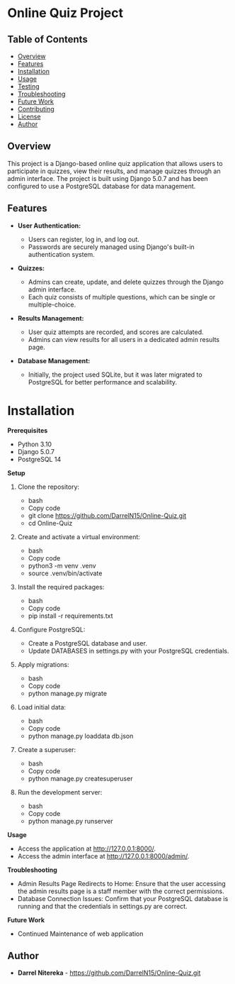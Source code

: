 # Online Quiz Project

## Table of Contents
- [Overview](#overview)
- [Features](#features)
- [Installation](#installation)
- [Usage](#usage)
- [Testing](#testing)
- [Troubleshooting](#troubleshooting)
- [Future Work](#future-work)
- [Contributing](#contributing)
- [License](#license)
- [Author](#author)

## Overview

This project is a Django-based online quiz application that allows users to participate in quizzes, view their results, and manage quizzes through an admin interface. The project is built using Django 5.0.7 and has been configured to use a PostgreSQL database for data management.

## Features

* **User Authentication:**

  - Users can register, log in, and log out.
  - Passwords are securely managed using Django's built-in authentication system.

* **Quizzes:**

  - Admins can create, update, and delete quizzes through the Django admin interface.
  - Each quiz consists of multiple questions, which can be single or multiple-choice.
  
* **Results Management:**

  - User quiz attempts are recorded, and scores are calculated.
  - Admins can view results for all users in a dedicated admin results page.

* **Database Management:**
  - Initially, the project used SQLite, but it was later migrated to PostgreSQL for better performance and scalability.
  
# Installation

 **Prerequisites**
*   Python 3.10
*   Django 5.0.7
*   PostgreSQL 14

  **Setup**

1.   Clone the repository:

     * bash
     * Copy code
     * git clone https://github.com/DarrelN15/Online-Quiz.git
     * cd Online-Quiz
     
2. Create and activate a virtual environment:

    * bash
    * Copy code
    * python3 -m venv .venv
    * source .venv/bin/activate
       
3. Install the required packages:

   * bash
   * Copy code
   * pip install -r requirements.txt

4. Configure PostgreSQL:

    * Create a PostgreSQL database and user.
    * Update DATABASES in settings.py with your PostgreSQL credentials.
   
5. Apply migrations:

   * bash
   * Copy code
   * python manage.py migrate
   
6. Load initial data:

    * bash
    * Copy code
    * python manage.py loaddata db.json
   
7. Create a superuser:

   * bash
   * Copy code
   * python manage.py createsuperuser
   
8. Run the development server:

   * bash
   * Copy code
   * python manage.py runserver

**Usage**

*    Access the application at http://127.0.0.1:8000/.
*    Access the admin interface at http://127.0.0.1:8000/admin/.


**Troubleshooting**

*    Admin Results Page Redirects to Home: Ensure that the user accessing the admin results page is a staff member with the correct permissions.
*    Database Connection Issues: Confirm that your PostgreSQL database is running and that the credentials in settings.py are correct.
   
**Future Work**

*    Continued Maintenance of web application

## Author

- **Darrel Nitereka** - https://github.com/DarrelN15/Online-Quiz.git

